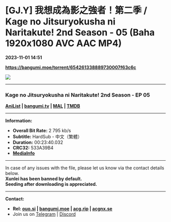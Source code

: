 # [GJ.Y] 我想成為影之強者！第二季 / Kage no Jitsuryokusha ni Naritakute! 2nd Season - 05 (Baha 1920x1080 AVC AAC MP4)

**2023-11-01 14:51**

**https://bangumi.moe/torrent/654261338889730007f63c6c**

![](https://rr1---bh.raws.dev/B/2KU/67/3b0ef5e928d4eed65a0b6ff5a01nrlf5.JPG)

* * *

### **__Kage no Jitsuryokusha ni Naritakute! 2nd Season__** - EP 05

**[AniList](https://anilist.co/anime/161964) | [bangumi.tv](https://bgm.tv/subject/419846) | [MAL](https://myanimelist.net/anime/54595) | [TMDB](https://www.themoviedb.org/tv/119495)**

* * *

**Information:**

*   **Overall Bit Rate:** 2 795 kb/s
*   **Subtitle:** HardSub - 中文（繁體）
*   **Duration:** 00:23:40.032
*   **CRC32:** 533A39B4
*   **[MediaInfo](https://rr1---nfo.raws.dev/%5BGJ.Y%5D%20%E6%88%91%E6%83%B3%E6%88%90%E7%82%BA%E5%BD%B1%E4%B9%8B%E5%BC%B7%E8%80%85%EF%BC%81%E7%AC%AC%E4%BA%8C%E5%AD%A3%20-%2005%20%28Baha%201920x1080%20AVC%20AAC%20MP4%29%20%5B533A39B4%5D.mp4.nfo)**

* * *

In case of any issues with the file, please let us know via the contact details below.  
**Xunlei has been banned by default.**  
**Seeding after downloading is appreciated.**

* * *

**Contact:**

*   **Rel: [ouo.si](https://ouo.si/user/BraveSail) | [bangumi.moe](https://bangumi.moe/search/63e4b7585fa12c0007949b88) | [acg.rip](https://acg.rip/user/5570) | [acgnx.se](https://share.acgnx.se/user-529-1.html)**
*   Join us on [Telegram](https://kirara-fantasia.moe/telegram) | [Discord](https://kirara-fantasia.moe/discord)